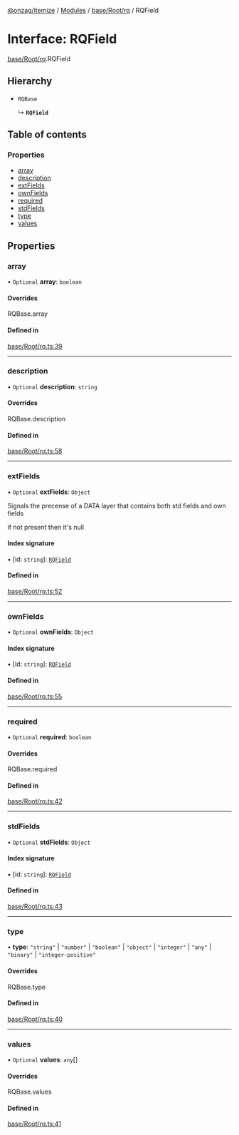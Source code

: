 [@onzag/itemize](../README.md) / [Modules](../modules.md) / [base/Root/rq](../modules/base_Root_rq.md) / RQField

# Interface: RQField

[base/Root/rq](../modules/base_Root_rq.md).RQField

## Hierarchy

- `RQBase`

  ↳ **`RQField`**

## Table of contents

### Properties

- [array](base_Root_rq.RQField.md#array)
- [description](base_Root_rq.RQField.md#description)
- [extFields](base_Root_rq.RQField.md#extfields)
- [ownFields](base_Root_rq.RQField.md#ownfields)
- [required](base_Root_rq.RQField.md#required)
- [stdFields](base_Root_rq.RQField.md#stdfields)
- [type](base_Root_rq.RQField.md#type)
- [values](base_Root_rq.RQField.md#values)

## Properties

### array

• `Optional` **array**: `boolean`

#### Overrides

RQBase.array

#### Defined in

[base/Root/rq.ts:39](https://github.com/onzag/itemize/blob/a24376ed/base/Root/rq.ts#L39)

___

### description

• `Optional` **description**: `string`

#### Overrides

RQBase.description

#### Defined in

[base/Root/rq.ts:58](https://github.com/onzag/itemize/blob/a24376ed/base/Root/rq.ts#L58)

___

### extFields

• `Optional` **extFields**: `Object`

Signals the precense of a DATA layer that contains both
std fields and own fields

if not present then it's null

#### Index signature

▪ [id: `string`]: [`RQField`](base_Root_rq.RQField.md)

#### Defined in

[base/Root/rq.ts:52](https://github.com/onzag/itemize/blob/a24376ed/base/Root/rq.ts#L52)

___

### ownFields

• `Optional` **ownFields**: `Object`

#### Index signature

▪ [id: `string`]: [`RQField`](base_Root_rq.RQField.md)

#### Defined in

[base/Root/rq.ts:55](https://github.com/onzag/itemize/blob/a24376ed/base/Root/rq.ts#L55)

___

### required

• `Optional` **required**: `boolean`

#### Overrides

RQBase.required

#### Defined in

[base/Root/rq.ts:42](https://github.com/onzag/itemize/blob/a24376ed/base/Root/rq.ts#L42)

___

### stdFields

• `Optional` **stdFields**: `Object`

#### Index signature

▪ [id: `string`]: [`RQField`](base_Root_rq.RQField.md)

#### Defined in

[base/Root/rq.ts:43](https://github.com/onzag/itemize/blob/a24376ed/base/Root/rq.ts#L43)

___

### type

• **type**: ``"string"`` \| ``"number"`` \| ``"boolean"`` \| ``"object"`` \| ``"integer"`` \| ``"any"`` \| ``"binary"`` \| ``"integer-positive"``

#### Overrides

RQBase.type

#### Defined in

[base/Root/rq.ts:40](https://github.com/onzag/itemize/blob/a24376ed/base/Root/rq.ts#L40)

___

### values

• `Optional` **values**: `any`[]

#### Overrides

RQBase.values

#### Defined in

[base/Root/rq.ts:41](https://github.com/onzag/itemize/blob/a24376ed/base/Root/rq.ts#L41)
